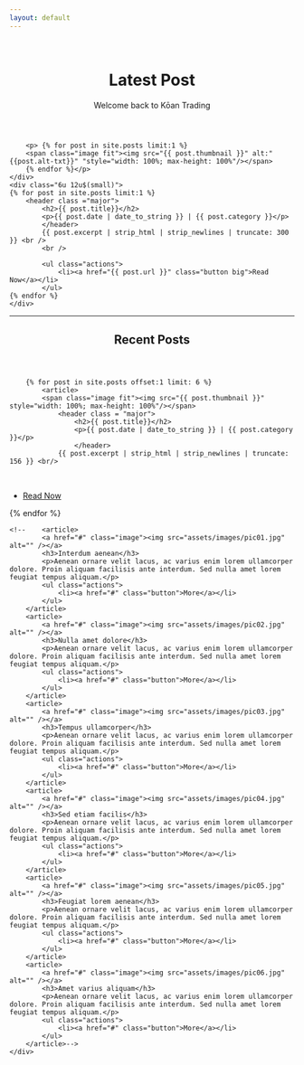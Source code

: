 ```yaml
---
layout: default
---
```


<!-- Section -->
<!--section>
	<header class="major">
		<h2>Erat lacinia</h2>
	</header>
	<div class="features">
		<article>
			<span class="icon fa-diamond"></span>
			<div class="content">
				<h3>Portitor ullamcorper</h3>
				<p>Aenean ornare velit lacus, ac varius enim lorem ullamcorper dolore. Proin aliquam facilisis ante interdum. Sed nulla amet lorem feugiat tempus aliquam.</p>
			</div>
		</article>
		<article>
			<span class="icon fa-paper-plane"></span>
			<div class="content">
				<h3>Sapien veroeros</h3>
				<p>Aenean ornare velit lacus, ac varius enim lorem ullamcorper dolore. Proin aliquam facilisis ante interdum. Sed nulla amet lorem feugiat tempus aliquam.</p>
			</div>
		</article>
		<article>
			<span class="icon fa-rocket"></span>
			<div class="content">
				<h3>Quam lorem ipsum</h3>
				<p>Aenean ornare velit lacus, ac varius enim lorem ullamcorper dolore. Proin aliquam facilisis ante interdum. Sed nulla amet lorem feugiat tempus aliquam.</p>
			</div>
		</article>
		<article>
			<span class="icon fa-signal"></span>
			<div class="content">
				<h3>Sed magna finibus</h3>
				<p>Aenean ornare velit lacus, ac varius enim lorem ullamcorper dolore. Proin aliquam facilisis ante interdum. Sed nulla amet lorem feugiat tempus aliquam.</p>
			</div>
		</article>
	</div>
</section>


<!--  <header>
		<h1>Welcome to Koan Trading<br />
		</h1>
		<p>Personal trading and development blog</p>
	</header>
	<p>Koan Trading is a personal trading and development blog. Here, I will be market analysis, trades and trade review, developmental objectivse and progress, educational information, and more. Thanks for taking some time out of your day, I hope you are able to find some value.</p>
	<ul class="actions">
		<li><a href="#" class="button big">Latest Post</a></li>
	</ul>
</div>
<!--  <span class="image object">
	<img src="assets/images/pic10.jpg" alt="" />
</span>-->

<!-- Section -->
<br />
<header class="major">
	<h1>Latest Post</h1>
	<p>Welcome back to Kōan Trading</p>
</header>

<div class = "row">
  <div class="6u 12u$(small)">

		<p> {% for post in site.posts limit:1 %}
		<span class="image fit"><img src="{{ post.thumbnail }}" alt:"{{post.alt-txt}}" "style="width: 100%; max-height: 100%"/></span>
		{% endfor %}</p>
	</div>
	<div class="6u 12u$(small)">
	{% for post in site.posts limit:1 %}
		<header class ="major">
			<h2>{{ post.title}}</h2>
			<p>{{ post.date | date_to_string }} | {{ post.category }}</p>
			</header>
			{{ post.excerpt | strip_html | strip_newlines | truncate: 300 }} <br />
			<br />

			<ul class="actions">
				<li><a href="{{ post.url }}" class="button big">Read Now</a></li>
			</ul>
	{% endfor %}
	</div>

<section>
<hr class="major" />
<!-- Section -->
<section>
	<header class="major">
		<h2>Recent Posts</h2>
	</header>
	<div class="posts">

		{% for post in site.posts offset:1 limit: 6 %}
			<article>
			<span class="image fit"><img src="{{ post.thumbnail }}" style="width: 100%; max-height: 100%"/></span>
				<header class = "major">
					<h2>{{ post.title}}</h2>
					<p>{{ post.date | date_to_string }} | {{ post.category }}</p>
					</header>
				{{ post.excerpt | strip_html | strip_newlines | truncate: 156 }} <br/>
<br/>
				<ul class="actions">
					<li><a href="{{ post.url }}" class="button">Read Now</a></li>
				</ul>
			</article>
		{% endfor %}

	<!--	<article>
			<a href="#" class="image"><img src="assets/images/pic01.jpg" alt="" /></a>
			<h3>Interdum aenean</h3>
			<p>Aenean ornare velit lacus, ac varius enim lorem ullamcorper dolore. Proin aliquam facilisis ante interdum. Sed nulla amet lorem feugiat tempus aliquam.</p>
			<ul class="actions">
				<li><a href="#" class="button">More</a></li>
			</ul>
		</article>
		<article>
			<a href="#" class="image"><img src="assets/images/pic02.jpg" alt="" /></a>
			<h3>Nulla amet dolore</h3>
			<p>Aenean ornare velit lacus, ac varius enim lorem ullamcorper dolore. Proin aliquam facilisis ante interdum. Sed nulla amet lorem feugiat tempus aliquam.</p>
			<ul class="actions">
				<li><a href="#" class="button">More</a></li>
			</ul>
		</article>
		<article>
			<a href="#" class="image"><img src="assets/images/pic03.jpg" alt="" /></a>
			<h3>Tempus ullamcorper</h3>
			<p>Aenean ornare velit lacus, ac varius enim lorem ullamcorper dolore. Proin aliquam facilisis ante interdum. Sed nulla amet lorem feugiat tempus aliquam.</p>
			<ul class="actions">
				<li><a href="#" class="button">More</a></li>
			</ul>
		</article>
		<article>
			<a href="#" class="image"><img src="assets/images/pic04.jpg" alt="" /></a>
			<h3>Sed etiam facilis</h3>
			<p>Aenean ornare velit lacus, ac varius enim lorem ullamcorper dolore. Proin aliquam facilisis ante interdum. Sed nulla amet lorem feugiat tempus aliquam.</p>
			<ul class="actions">
				<li><a href="#" class="button">More</a></li>
			</ul>
		</article>
		<article>
			<a href="#" class="image"><img src="assets/images/pic05.jpg" alt="" /></a>
			<h3>Feugiat lorem aenean</h3>
			<p>Aenean ornare velit lacus, ac varius enim lorem ullamcorper dolore. Proin aliquam facilisis ante interdum. Sed nulla amet lorem feugiat tempus aliquam.</p>
			<ul class="actions">
				<li><a href="#" class="button">More</a></li>
			</ul>
		</article>
		<article>
			<a href="#" class="image"><img src="assets/images/pic06.jpg" alt="" /></a>
			<h3>Amet varius aliquam</h3>
			<p>Aenean ornare velit lacus, ac varius enim lorem ullamcorper dolore. Proin aliquam facilisis ante interdum. Sed nulla amet lorem feugiat tempus aliquam.</p>
			<ul class="actions">
				<li><a href="#" class="button">More</a></li>
			</ul>
		</article>-->
	</div>
</section>
